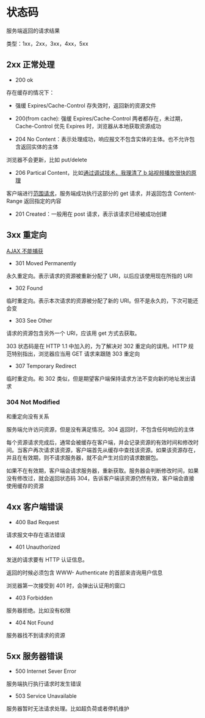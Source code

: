 # 状态码

服务端返回的请求结果

类型：1xx，2xx，3xx，4xx，5xx

## 2xx 正常处理

- 200 ok

存在缓存的情况下：

- 强缓 Expires/Cache-Control 存失效时，返回新的资源文件

- 200(from cache):
  强缓 Expires/Cache-Control 两者都存在，未过期，Cache-Control 优先 Expires 时，浏览器从本地获取资源成功

- 204 No
  Content：表示处理成功，响应报文不包含实体的主体。也不允许包含返回实体的主体

浏览器不会更新，比如 put/delete

- 206 Partical Content，比如[通过调试技术，我理清了 b 站视频播放很快的原理](https://zhuanlan.zhihu.com/p/643297227)

客户端进行[范围请求](./04_message.md#范围请求)，服务端成功执行这部分的 get 请求，并返回包含 Content-Range 返回指定的内容

- 201 Created：一般用在 post 请求，表示该请求已经被成功创建

## 3xx 重定向

[AJAX 不能捕获](../trick/04_http.md)

- 301 Moved Permanently

永久重定向。表示请求的资源被重新分配了 URI，以后应该使用现在所指的 URI

- 302 Found

临时重定向。表示本次请求的资源被分配了新的 URI。但不是永久的，下次可能还会变

- 303 See Other

请求的资源包含另外一个 URI，应该用 get 方式去获取。

303 状态码是在 HTTP 1.1 中加入的，为了解决对 302 重定向的误用。HTTP 规范特别指出，浏览器应当用 GET 请求来跟随 303 重定向

- 307 Temporary Redirect

临时重定向。和 302 类似，但是期望客户端保持请求方法不变向新的地址发出请求

### 304 Not Modified

和重定向没有关系

服务端允许访问资源，但是没有满足情况。304 返回时，不包含任何响应的主体

每个资源请求完成后，通常会被缓存在客户端，并会记录资源的有效时间和修改时间。当客户再次请求该资源，客户端首先从缓存中查找该资源。如果该资源存在，并且在有效期，则不请求服务器，就不会产生对应的请求数据包。

如果不在有效期，客户端会请求服务器，重新获取。服务器会判断修改时间，如果没有修改过，就会返回状态码 304，告诉客户端该资源仍然有效，客户端会直接使用缓存的资源

## 4xx 客户端错误

- 400 Bad Request

请求报文中存在语法错误

- 401 Unauthorized

发送的请求要有 HTTP 认证信息。

返回的时候必须包含 WWW- Authenticate 的首部来咨询用户信息

浏览器第一次接受到 401 时，会弹出认证用的窗口

- 403 Forbidden

服务器拒绝。比如没有权限

- 404 Not Found

服务器找不到请求的资源

## 5xx 服务器错误

- 500 Internet Sever Error

服务端执行执行请求时发生错误

- 503 Service Unavailable

服务器暂时无法请求处理。比如超负荷或者停机维护
